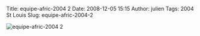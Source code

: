 Title: equipe-afric-2004 2
Date: 2008-12-05 15:15
Author: julien
Tags: 2004 St Louis
Slug: equipe-afric-2004-2

![equipe-afric-2004 2]({filename}/images/equipe-afric-2004%202.jpg "equipe-afric-2004 2")
